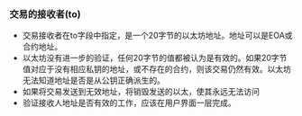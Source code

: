### 交易的接收者(to)
- 交易接收者在to字段中指定，是一个20字节的以太坊地址。地址可以是EOA或合约地址。
- 以太坊没有进一步的验证，任何20字节的值都被认为是有效的。如果20字节值对应于没有相应私钥的地址，或不存在的合约，则该交易仍然有效。以太坊无法知道地址是否是从公钥正确派生的。
- 如果将交易发送到无效地址，将销毁发送的以太，使其永远无法访问
-  验证接收人地址是否有效的工作，应该在用户界面一层完成。